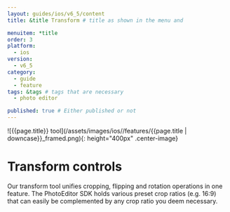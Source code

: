 ```yaml
---
layout: guides/ios/v6_5/content
title: &title Transform # title as shown in the menu and 

menuitem: *title
order: 3
platform:
  - ios
version:
  - v6_5
category: 
  - guide
  - feature
tags: &tags # tags that are necessary
  - photo editor 

published: true # Either published or not 
---
```


![{{page.title}} tool](/assets/images/ios//features/{{page.title | downcase}}_framed.png){: height="400px" .center-image}

# Transform controls

Our transform tool unifies cropping, flipping and rotation operations in one feature. The PhotoEditor SDK holds various preset crop ratios (e.g. 16:9) that can easily be complemented by any crop ratio you deem necessary.
